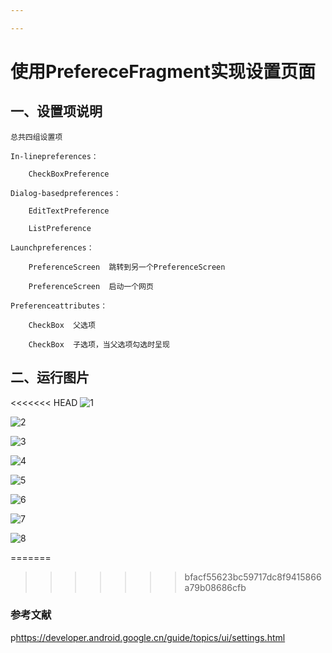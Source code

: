 ```yaml
---

---
```


# 使用PrefereceFragment实现设置页面

## 一、设置项说明

```
总共四组设置项

In-linepreferences：

	CheckBoxPreference

Dialog-basedpreferences：

	EditTextPreference

	ListPreference

Launchpreferences：

	PreferenceScreen  跳转到另一个PreferenceScreen

	PreferenceScreen  启动一个网页

Preferenceattributes：

	CheckBox  父选项

	CheckBox  子选项，当父选项勾选时呈现
```

## 二、运行图片

<<<<<<< HEAD
![1](E:\Android\AndroidStudioProjects\PrefereceFragment\capture\1.png)

![2](E:\Android\AndroidStudioProjects\PrefereceFragment\capture\2.png)

![3](E:\Android\AndroidStudioProjects\PrefereceFragment\capture\3.png)

![4](E:\Android\AndroidStudioProjects\PrefereceFragment\capture\4.png)

![5](E:\Android\AndroidStudioProjects\PrefereceFragment\capture\5.png)

![6](E:\Android\AndroidStudioProjects\PrefereceFragment\capture\6.png)

![7](E:\Android\AndroidStudioProjects\PrefereceFragment\capture\7.png)

![8](E:\Android\AndroidStudioProjects\PrefereceFragment\capture\8.jpg)

=======
>>>>>>> bfacf55623bc59717dc8f9415866a79b08686cfb
### 参考文献

p<https://developer.android.google.cn/guide/topics/ui/settings.html>
